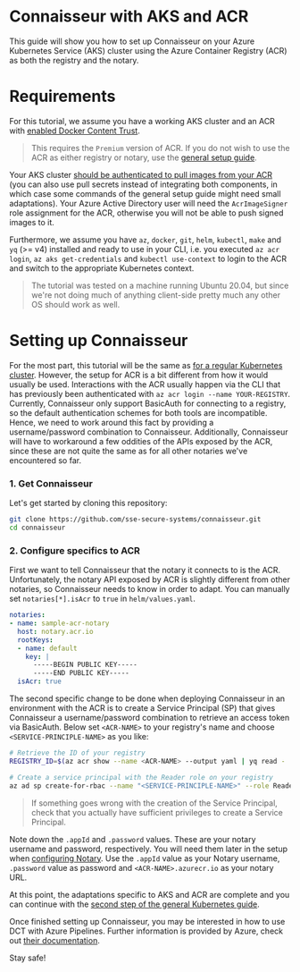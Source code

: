 # Connaisseur with AKS and ACR
This guide will show you how to set up Connaisseur on your Azure Kubernetes Service (AKS) cluster using the Azure Container Registry (ACR) as both the registry and the notary.

# Requirements

For this tutorial, we assume you have a working AKS cluster and an ACR with [enabled Docker Content Trust](https://docs.microsoft.com/en-us/azure/container-registry/container-registry-content-trust#enable-registry-content-trust).

> This requires the `Premium` version of ACR. If you do not wish to use the ACR as either registry or notary, use the [general setup guide](../README.md).

Your AKS cluster [should be authenticated to pull images from your ACR](https://docs.microsoft.com/en-us/azure/aks/cluster-container-registry-integration) (you can also use pull secrets instead of integrating both components, in which case some commands of the general setup guide might need small adaptations). Your Azure Active Directory user will need the `AcrImageSigner` role assignment for the ACR, otherwise you will not be able to push signed images to it.

Furthermore, we assume you have `az`, `docker`, `git`, `helm`, `kubectl`, `make` and `yq` (>= v4) installed and ready to use in your CLI, i.e. you executed `az acr login`, `az aks get-credentials` and `kubectl use-context` to login to the ACR and switch to the appropriate Kubernetes context.

> The tutorial was tested on a machine running Ubuntu 20.04, but since we're not doing much of anything client-side pretty much any other OS should work as well.

# Setting up Connaisseur

For the most part, this tutorial will be the same as [for a regular Kubernetes cluster](../README.md). However, the setup for ACR is a bit different from how it would usually be used. Interactions with the ACR usually happen via the CLI that has previously been authenticated with `az acr login --name YOUR-REGISTRY`. Currently, Connaisseur only support BasicAuth for connecting to a registry, so the default authentication schemes for both tools are incompatible. Hence, we need to work around this fact by providing a username/password combination to Connaisseur. Additionally, Connaisseur will have to workaround a few oddities of the APIs exposed by the ACR, since these are not quite the same as for all other notaries we've encountered so far.

### 1. Get Connaisseur

Let's get started by cloning this repository:

```bash
git clone https://github.com/sse-secure-systems/connaisseur.git
cd connaisseur
```

### 2. Configure specifics to ACR

First we want to tell Connaisseur that the notary it connects to is the ACR. Unfortunately, the notary API exposed by ACR is slightly different from other notaries, so Connaisseur needs to know in order to adapt. You can manually set `notaries[*].isAcr` to `true` in `helm/values.yaml`.

```yaml
notaries:
- name: sample-acr-notary
  host: notary.acr.io
  rootKeys:
  - name: default
    key: |
      -----BEGIN PUBLIC KEY-----
      -----END PUBLIC KEY-----
  isAcr: true
```

The second specific change to be done when deploying Connaisseur in an environment with the ACR is to create a Service Principal (SP) that gives Connaisseur a username/password combination to retrieve an access token via BasicAuth. Below set `<ACR-NAME>` to your registry's name and choose `<SERVICE-PRINCIPLE-NAME>` as you like:

```bash
# Retrieve the ID of your registry
REGISTRY_ID=$(az acr show --name <ACR-NAME> --output yaml | yq read - 'id')

# Create a service principal with the Reader role on your registry
az ad sp create-for-rbac --name "<SERVICE-PRINCIPLE-NAME>" --role Reader --scopes ${REGISTRY_ID}
```

> If something goes wrong with the creation of the Service Principal, check that you actually have sufficient privileges to create a Service Principal.

Note down the `.appId` and `.password` values. These are your notary username and password, respectively. You will need them later in the setup when [configuring Notary](../README.md#configure-notary). Use the `.appId` value as your Notary username, `.password` value as password and `<ACR-NAME>.azurecr.io` as your notary URL.

At this point, the adaptations specific to AKS and ACR are complete and you can continue with the [second step of the general Kubernetes guide](../README.md#2-set-up-docker-content-trust).

Once finished setting up Connaisseur, you may be interested in how to use DCT with Azure Pipelines. Further information is provided by Azure, check out [their documentation](https://docs.microsoft.com/en-us/azure/devops/pipelines/ecosystems/containers/content-trust).

Stay safe!
